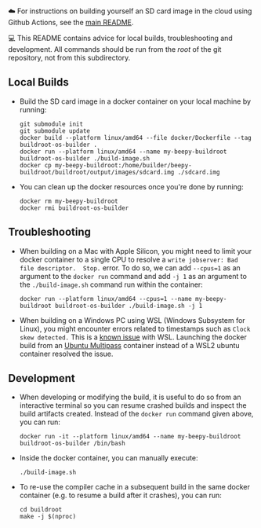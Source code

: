 ☁️ For instructions on building yourself an SD card image in the cloud using Github Actions, see the [main README](../README.md#instructions).

💻 This README contains advice for local builds, troubleshooting and development. All commands should be run from the *root* of the git repository, not from this subdirectory.

## Local Builds

- Build the SD card image in a docker container on your local machine by running:

    ```
    git submodule init
    git submodule update
    docker build --platform linux/amd64 --file docker/Dockerfile --tag buildroot-os-builder .
    docker run --platform linux/amd64 --name my-beepy-buildroot buildroot-os-builder ./build-image.sh
    docker cp my-beepy-buildroot:/home/builder/beepy-buildroot/buildroot/output/images/sdcard.img ./sdcard.img
    ```

- You can clean up the docker resources once you're done by running:

    ```
    docker rm my-beepy-buildroot
    docker rmi buildroot-os-builder
    ```

## Troubleshooting

- When building on a Mac with Apple Silicon, you might need to limit your docker container to a single CPU to resolve a `write jobserver: Bad file descriptor.  Stop.` error. To do so, we can add `--cpus=1` as an argument to the `docker run` command and add `-j 1` as an argument to the `./build-image.sh` command run within the container:

    ```
    docker run --platform linux/amd64 --cpus=1 --name my-beepy-buildroot buildroot-os-builder ./build-image.sh -j 1
    ```

- When building on a Windows PC using WSL (Windows Subsystem for Linux), you might encounter errors related to timestamps such as `Clock skew detected.` This is a [known issue](https://github.com/microsoft/WSL/issues?q=is:issue%20clock%20skew) with WSL. Launching the docker build from an [Ubuntu Multipass](https://multipass.run/) container instead of a WSL2 ubuntu container resolved the issue.

## Development

- When developing or modifying the build, it is useful to do so from an interactive terminal so you can resume crashed builds and inspect the build artifacts created. Instead of the `docker run` command given above, you can run:

    ```
    docker run -it --platform linux/amd64 --name my-beepy-buildroot buildroot-os-builder /bin/bash
    ```

- Inside the docker container, you can manually execute:

    ```
    ./build-image.sh
    ```

- To re-use the compiler cache in a subsequent build in the same docker container (e.g. to resume a build after it crashes), you can run:

    ```
    cd buildroot
    make -j $(nproc)
    ```
